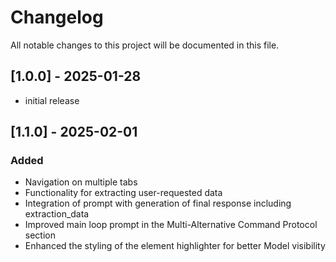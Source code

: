 # Changelog

All notable changes to this project will be documented in this file.

## [1.0.0] - 2025-01-28
- initial release

## [1.1.0] - 2025-02-01
### Added
- Navigation on multiple tabs
- Functionality for extracting user-requested data
- Integration of prompt with generation of final response including extraction_data
- Improved main loop prompt in the Multi-Alternative Command Protocol section
- Enhanced the styling of the element highlighter for better Model visibility

